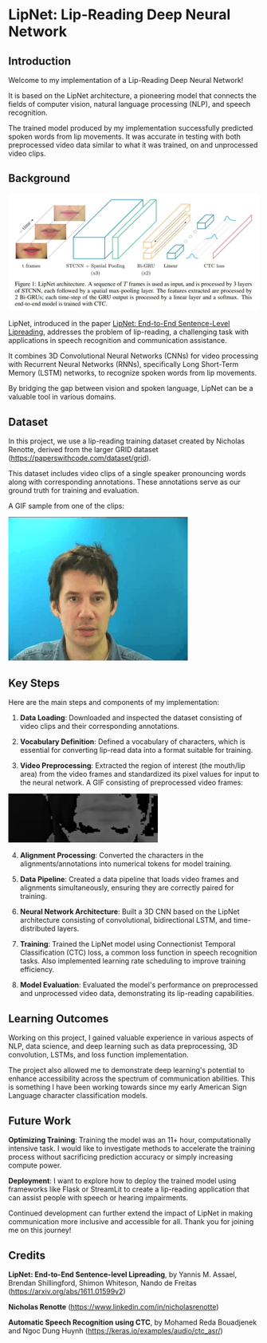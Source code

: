 # LipNet: Lip-Reading Deep Neural Network

## Introduction
Welcome to my implementation of a Lip-Reading Deep Neural Network!

It is based on the LipNet architecture, a pioneering model that connects the fields of computer vision, natural language processing (NLP), and speech recognition.

The trained model produced by my implementation successfully predicted spoken words from lip movements. It was accurate in testing with both preprocessed video data similar to what it was trained, on and unprocessed video clips.

## Background

![LipNet](images/LipNet_diagram.jpg)

LipNet, introduced in the paper [LipNet: End-to-End Sentence-Level Lipreading](https://arxiv.org/abs/1611.01599), addresses the problem of lip-reading, a challenging task with applications in speech recognition and communication assistance.

It combines 3D Convolutional Neural Networks (CNNs) for video processing with Recurrent Neural Networks (RNNs), specifically Long Short-Term Memory (LSTM) networks, to recognize spoken words from lip movements.

By bridging the gap between vision and spoken language, LipNet can be a valuable tool in various domains.

## Dataset
In this project, we use a lip-reading training dataset created by Nicholas Renotte, derived from the larger GRID dataset (https://paperswithcode.com/dataset/grid).

This dataset includes video clips of a single speaker pronouncing words along with corresponding annotations. These annotations serve as our ground truth for training and evaluation.

A GIF sample from one of the clips:

![unprocessed_video_gif](images/unprocessed_video_clip.gif)

## Key Steps
Here are the main steps and components of my implementation:

1. **Data Loading**: Downloaded and inspected the dataset consisting of video clips and their corresponding annotations.

2. **Vocabulary Definition**: Defined a vocabulary of characters, which is essential for converting lip-read data into a format suitable for training.

3. **Video Preprocessing**: Extracted the region of interest (the mouth/lip area) from the video frames and standardized its pixel values for input to the neural network. A GIF consisting of preprocessed video frames:

[<img src="images/test_output_animated.gif" width="300"/>]()

4. **Alignment Processing**: Converted the characters in the alignments/annotations into numerical tokens for model training.

5. **Data Pipeline**: Created a data pipeline that loads video frames and alignments simultaneously, ensuring they are correctly paired for training.

6. **Neural Network Architecture**: Built a 3D CNN based on the LipNet architecture consisting of convolutional, bidirectional LSTM, and time-distributed layers.

7. **Training**: Trained the LipNet model using Connectionist Temporal Classification (CTC) loss, a common loss function in speech recognition tasks. Also implemented learning rate scheduling to improve training efficiency.

8. **Model Evaluation**: Evaluated the model's performance on preprocessed and unprocessed video data, demonstrating its lip-reading capabilities.

## Learning Outcomes
Working on this project, I gained valuable experience in various aspects of NLP, data science, and deep learning such as data preprocessing, 3D convolution, LSTMs, and loss function implementation.

The project also allowed me to demonstrate deep learning's potential to enhance accessibility across the spectrum of communication abilities. This is something I have been working towards since my early American Sign Language character classification models.

## Future Work
**Optimizing Training**: Training the model was an 11+ hour, computationally intensive task. I would like to investigate methods to accelerate the training process without sacrificing prediction accuracy or simply increasing compute power.

 **Deployment**: I want to explore how to deploy the trained model using frameworks like Flask or StreamLit to create a lip-reading application that can assist people with speech or hearing impairments.

Continued development can further extend the impact of LipNet in making communication more inclusive and accessible for all. Thank you for joining me on this journey!

## Credits
**LipNet: End-to-End Sentence-level Lipreading**, by Yannis M. Assael, Brendan Shillingford, Shimon Whiteson, Nando de Freitas (https://arxiv.org/abs/1611.01599v2)

**Nicholas Renotte** (https://www.linkedin.com/in/nicholasrenotte)

**Automatic Speech Recognition using CTC**, by Mohamed Reda Bouadjenek and Ngoc Dung Huynh (https://keras.io/examples/audio/ctc_asr/)